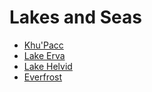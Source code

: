 # Lakes and Seas

- [Khu'Pacc](./geo/khupacc.md)
- [Lake Erva](rohumaad/lake-erva.md)
- [Lake Helvid](doria/lake-helvid.md)
- [Everfrost](astria/everfrost.md)
